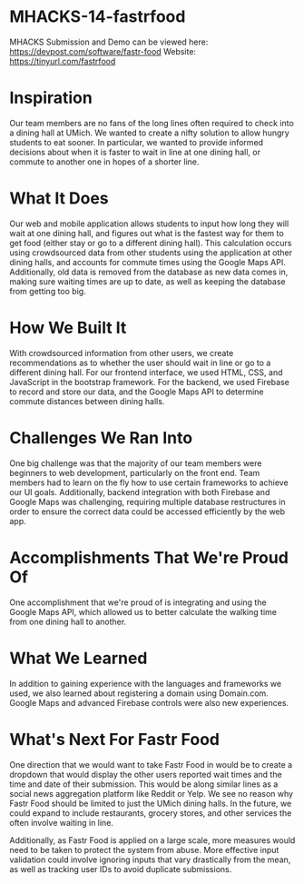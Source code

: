 # MHACKS-14-fastrfood
MHACKS Submission and Demo can be viewed here: https://devpost.com/software/fastr-food
Website: https://tinyurl.com/fastrfood

# Inspiration
Our team members are no fans of the long lines often required to check into a dining hall at UMich. We wanted to create a nifty solution to allow hungry students to eat sooner. In particular, we wanted to provide informed decisions about when it is faster to wait in line at one dining hall, or commute to another one in hopes of a shorter line.

# What It Does
Our web and mobile application allows students to input how long they will wait at one dining hall, and figures out what is the fastest way for them to get food (either stay or go to a different dining hall). This calculation occurs using crowdsourced data from other students using the application at other dining halls, and accounts for commute times using the Google Maps API. Additionally, old data is removed from the database as new data comes in, making sure waiting times are up to date, as well as keeping the database from getting too big.

# How We Built It
With crowdsourced information from other users, we create recommendations as to whether the user should wait in line or go to a different dining hall. For our frontend interface, we used HTML, CSS, and JavaScript in the bootstrap framework. For the backend, we used Firebase to record and store our data, and the Google Maps API to determine commute distances between dining halls.

# Challenges We Ran Into
One big challenge was that the majority of our team members were beginners to web development, particularly on the front end. Team members had to learn on the fly how to use certain frameworks to achieve our UI goals. Additionally, backend integration with both Firebase and Google Maps was challenging, requiring multiple database restructures in order to ensure the correct data could be accessed efficiently by the web app.

# Accomplishments That We're Proud Of
One accomplishment that we're proud of is integrating and using the Google Maps API, which allowed us to better calculate the walking time from one dining hall to another.

# What We Learned
In addition to gaining experience with the languages and frameworks we used, we also learned about registering a domain using Domain.com. Google Maps and advanced Firebase controls were also new experiences.

# What's Next For Fastr Food
One direction that we would want to take Fastr Food in would be to create a dropdown that would display the other users reported wait times and the time and date of their submission. This would be along similar lines as a social news aggregation platform like Reddit or Yelp. We see no reason why Fastr Food should be limited to just the UMich dining halls. In the future, we could expand to include restaurants, grocery stores, and other services the often involve waiting in line.

Additionally, as Fastr Food is applied on a large scale, more measures would need to be taken to protect the system from abuse. More effective input validation could involve ignoring inputs that vary drastically from the mean, as well as tracking user IDs to avoid duplicate submissions.
